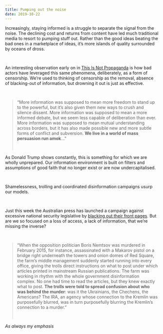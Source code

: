 ```yaml
---
title: Pumping out the noise
date: 2019-10-22
---
```


<!--kg-card-begin: html--><p>Increasingly, staying informed is a struggle to separate the signal from the noise. The declining cost and returns from content have led much traditional media to resort to pumping stuff out. Rather than the good ideas beating the bad ones in a marketplace of ideas, it&#8217;s more islands of quality surrounded by oceans of dross.</p><br>
<p>An interesting observation early on in <a href="https://www.worldcat.org/title/this-is-not-propaganda-adventures-in-the-war-against-reality/oclc/1117637712&#038;referer=brief_results">This Is Not Propaganda</a> is how bad actors have leveraged this same phenomena, deliberately, as a form of censorship. We&#8217;re used to thinking of censorship as the removal, absence of blacking-out of information, but drowning it out is just as effective.</p><br>
<blockquote><p>&#8220;More information was supposed to mean more freedom to stand up to the powerful, but it’s also given them new ways to crush and silence dissent. More information was supposed to mean a more informed debate, but we seem less capable of deliberation than ever. More information was supposed to mean mutual understanding across borders, but it has also made possible new and more subtle forms of conflict and subversion. <strong>We live in a world of mass persuasion run amok</strong>&#8230;&#8221;</p><br>
</blockquote>
<p>As Donald Trump shows constantly, this is something for which we are wholly unprepared. Our information environment is built on filters and assumptions of good faith that no longer exist or are now undercapitalised.</p><br>
<p>Shamelessness, trolling and coordinated disinformation campaigns usurp our models.</p><br>
<p>Just this week the Australian press has launched a campaign against excessive national security legislative by <a href="https://www.instagram.com/p/B33WHa9p76R/?igshid=1d2ybhs0ehbk9">blacking out their front pages</a>. But are we so focused on a loss of access, a lack of information, that we&#8217;re missing the inverse?</p><br>
<blockquote><p>&#8220;When the opposition politician Boris Nemtsov was murdered in February 2015, for instance, assassinated with a Makarov pistol on a bridge right underneath the towers and onion domes of Red Square, the farm’s middle management suddenly started running into every office, giving the trolls direct instructions on what to post under which articles printed in mainstream Russian publications. The farm was working in rhythm with the whole government disinformation complex. No one had time to read the articles, but they knew exactly what to post. <strong>The trolls were told to spread confusion about who was behind the murder</strong>: was it the Ukrainians, the Chechens, the Americans? The IRA, an agency whose connection to the Kremlin was purposefully blurred, was in turn purposefully blurring the Kremlin’s connection to a murder.&#8221;</p><br>
</blockquote>
<p><em>As always my emphasis</em></p><br>
<!--kg-card-end: html-->